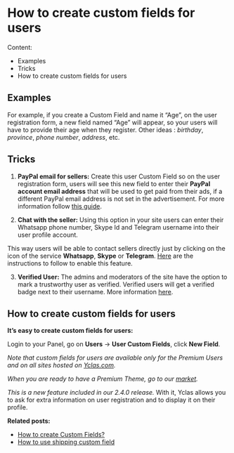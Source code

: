 # How to create custom fields for users
Content:
-   Examples
-   Tricks
-   How to create custom fields for users


## Examples

For example, if you create a Custom Field and name it “Age”, on the user registration form, a new field named “Age” will appear, so your users will have to provide their age when they register.
Other ideas :  _birthday_,  _province_,  _phone number_,  _address_,  etc.

## Tricks

1. **PayPal email for sellers:**  Create this user Custom Field so on the user registration form, users will see this new field to enter their  **PayPal account email address**  that will be used to get paid from their ads, if a different PayPal email address is not set in the advertisement. For more information follow  [this guide](Custom-fields-PayPal-email-for-users.md).
    
2. **Chat with the seller:**  Using this option in your site users can enter their Whatsapp phone number, Skype Id and Telegram username into their user profile account. 

This way users will be able to contact sellers directly just by clicking on the icon of the service  **Whatsapp**,  **Skype**  or  **Telegram**.  [Here](Users-chat-with-sellers.md)  are the instructions to follow to enable this feature.
    
3.  **Verified User:**  The admins and moderators of the site have the option to mark a trustworthy user as verified. Verified users will get a verified badge next to their username. More information  [here](Users-verified-user.md).
    

## How to create custom fields for users

**It’s easy to create custom fields for users:**

Login to your Panel, go on  **Users**  ->  **User Custom Fields**, click  **New Field**.


*Note that custom fields for users are available only for the Premium Users and on all sites hosted on  [Yclas.com](https://yclas.com/).* 


*When you are ready to have a Premium Theme, go to our  [market](https://selfhosted.yclas.com/).*


*This is a new feature included in our 2.4.0 release.* With it, Yclas allows you to ask for extra information on user registration and to display it on their profile.

  
**Related posts:**

-   [How to create Custom Fields?](Custom-fields-create-custom-fields.md)
-   [How to use shipping custom field](Custom-fields-how-to-use-shipping-custom-field.md)
